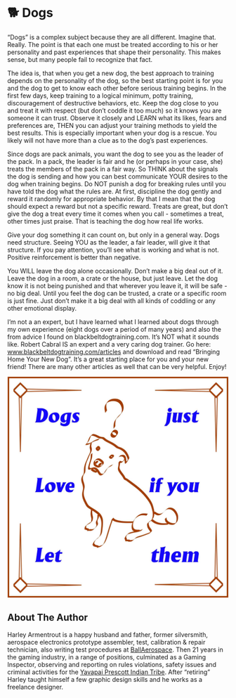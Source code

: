 # 🐕 Dogs

“Dogs” is a complex subject because they are all different. Imagine that.
Really. The point is that each one must be treated according to his or her
personality and past experiences that shape their personality. This makes sense,
but many people fail to recognize that fact.

The idea is, that when you get a new dog, the best approach to training depends
on the personality of the dog, so the best starting point is for you and the dog
to get to know each other before serious training begins. In the first few days,
keep training to a logical minimum, potty training, discouragement of
destructive behaviors, etc. Keep the dog close to you and treat it with respect
(but don’t coddle it too much) so it knows you are someone it can trust. Observe
it closely and LEARN what its likes, fears and preferences are, THEN you can
adjust your training methods to yield the best results. This is especially
important when your dog is a rescue. You likely will not have more than a clue
as to the dog’s past experiences.

Since dogs are pack animals, you want the dog to see you as the leader of the
pack. In a pack, the leader is fair and he (or perhaps in your case, she) treats
the members of the pack in a fair way. So THINK about the signals the dog is
sending and how you can best communicate YOUR desires to the dog when training
begins. Do NOT punish a dog for breaking rules until you have told the dog what
the rules are. At first, discipline the dog gently and reward it randomly for
appropriate behavior. By that I mean that the dog should expect a reward but not
a specific reward. Treats are great, but don’t give the dog a treat every time
it comes when you call - sometimes a treat, other times just praise. That is
teaching the dog how real life works.

Give your dog something it can count on, but only in a general way. Dogs need
structure. Seeing YOU as the leader, a fair leader, will give it that structure.
If you pay attention, you’ll see what is working and what is not. Positive
reinforcement is better than negative.

You WILL leave the dog alone occasionally. Don’t make a big deal out of it.
Leave the dog in a room, a crate or the house, but just leave. Let the dog know
it is not being punished and that wherever you leave it, it will be safe - no
big deal. Until you feel the dog can be trusted, a crate or a specific room is
just fine. Just don’t make it a big deal with all kinds of coddling or any other
emotional display.

I’m not a an expert, but I have learned what I learned about dogs through my own
experience (eight dogs over a period of many years) and also the from advice I
found on blackbeltdogtraining.com. It’s NOT what it sounds like. Robert Cabral
IS an expert and a very caring dog trainer. Go here:
www.blackbeltdogtraining.com/articles and download and read “Bringing Home Your
New Dog”. It’s a great starting place for you and your new friend! There are
many other articles as well that can be very helpful. Enjoy!

![Dogs](_static/images/dogs/dogs.jpg)

## About The Author

Harley Armentrout is a happy husband and father, former silversmith, aerospace
electronics prototype assembler, test, calibration & repair technician, also
writing test procedures at [BallAerospace](https://www.ball.com/aerospace). Then
21 years in the gaming industry, in a range of positions, culminated as a Gaming
Inspector, observing and reporting on rules violations, safety issues and
criminal activities for the
[Yavapai Prescott Indian Tribe](https://buckyscasino.com/). After “retiring”
Harley taught himself a few graphic design skills and he works as a freelance
designer.

